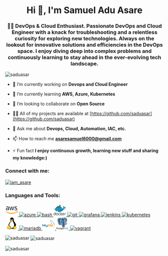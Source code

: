 <h1 align="center">Hi 👋, I'm Samuel Adu Asare</h1>
<h3 align="center">👨‍💻 DevOps & Cloud Enthusiast. 
  Passionate DevOps and Cloud Engineer with a knack for troubleshooting and a relentless curiosity for exploring new technologies. Always on the lookout for innovative solutions and efficiencies in the DevOps space. I enjoy diving deep into complex problems and continuously learning to stay ahead in the ever-evolving tech landscape.</h3>

<p align="left"> <img src="https://komarev.com/ghpvc/?username=saduasar&label=Profile%20views&color=0e75b6&style=flat" alt="saduasar" /> </p>

- 🔭 I’m currently working on **Devops and Cloud Engineer**

- 🌱 I’m currently learning **AWS, Azure, Kubernetes**

- 👯 I’m looking to collaborate on **Open Source**

- 👨‍💻 All of my projects are available at [https://github.com/saduasar](https://github.com/saduasar)

- 💬 Ask me about **Devops, Cloud, Automation, IAC, etc.**

- 📫 How to reach me **asaresamuel6000@gmail.com**

- ⚡ Fun fact **I enjoy continuous growth, learning new stuff and sharing my knowledge:)**

<h3 align="left">Connect with me:</h3>
<p align="left">
<a href="https://instagram.com/iam_asare" target="blank"><img align="center" src="https://raw.githubusercontent.com/rahuldkjain/github-profile-readme-generator/master/src/images/icons/Social/instagram.svg" alt="iam_asare" height="30" width="40" /></a>
</p>

<h3 align="left">Languages and Tools:</h3>
<p align="left"> <a href="https://aws.amazon.com" target="_blank" rel="noreferrer"> <img src="https://raw.githubusercontent.com/devicons/devicon/master/icons/amazonwebservices/amazonwebservices-original-wordmark.svg" alt="aws" width="40" height="40"/> </a> <a href="https://azure.microsoft.com/en-in/" target="_blank" rel="noreferrer"> <img src="https://www.vectorlogo.zone/logos/microsoft_azure/microsoft_azure-icon.svg" alt="azure" width="40" height="40"/> </a> <a href="https://www.gnu.org/software/bash/" target="_blank" rel="noreferrer"> <img src="https://www.vectorlogo.zone/logos/gnu_bash/gnu_bash-icon.svg" alt="bash" width="40" height="40"/> </a> <a href="https://www.docker.com/" target="_blank" rel="noreferrer"> <img src="https://raw.githubusercontent.com/devicons/devicon/master/icons/docker/docker-original-wordmark.svg" alt="docker" width="40" height="40"/> </a> <a href="https://git-scm.com/" target="_blank" rel="noreferrer"> <img src="https://www.vectorlogo.zone/logos/git-scm/git-scm-icon.svg" alt="git" width="40" height="40"/> </a> <a href="https://grafana.com" target="_blank" rel="noreferrer"> <img src="https://www.vectorlogo.zone/logos/grafana/grafana-icon.svg" alt="grafana" width="40" height="40"/> </a> <a href="https://www.jenkins.io" target="_blank" rel="noreferrer"> <img src="https://www.vectorlogo.zone/logos/jenkins/jenkins-icon.svg" alt="jenkins" width="40" height="40"/> </a> <a href="https://kubernetes.io" target="_blank" rel="noreferrer"> <img src="https://www.vectorlogo.zone/logos/kubernetes/kubernetes-icon.svg" alt="kubernetes" width="40" height="40"/> </a> <a href="https://www.linux.org/" target="_blank" rel="noreferrer"> <img src="https://raw.githubusercontent.com/devicons/devicon/master/icons/linux/linux-original.svg" alt="linux" width="40" height="40"/> </a> <a href="https://mariadb.org/" target="_blank" rel="noreferrer"> <img src="https://www.vectorlogo.zone/logos/mariadb/mariadb-icon.svg" alt="mariadb" width="40" height="40"/> </a> <a href="https://www.mysql.com/" target="_blank" rel="noreferrer"> <img src="https://raw.githubusercontent.com/devicons/devicon/master/icons/mysql/mysql-original-wordmark.svg" alt="mysql" width="40" height="40"/> </a> <a href="https://www.postgresql.org" target="_blank" rel="noreferrer"> <img src="https://raw.githubusercontent.com/devicons/devicon/master/icons/postgresql/postgresql-original-wordmark.svg" alt="postgresql" width="40" height="40"/> </a> <a href="https://www.vagrantup.com/" target="_blank" rel="noreferrer"> <img src="https://www.vectorlogo.zone/logos/vagrantup/vagrantup-icon.svg" alt="vagrant" width="40" height="40"/> </a> </p>

<p><img align="left" src="https://github-readme-stats.vercel.app/api/top-langs?username=saduasar&show_icons=true&locale=en&layout=compact" alt="saduasar" /></p>

<p>&nbsp;<img align="center" src="https://github-readme-stats.vercel.app/api?username=saduasar&show_icons=true&locale=en" alt="saduasar" /></p>

<p><img align="center" src="https://github-readme-streak-stats.herokuapp.com/?user=saduasar&" alt="saduasar" /></p>
